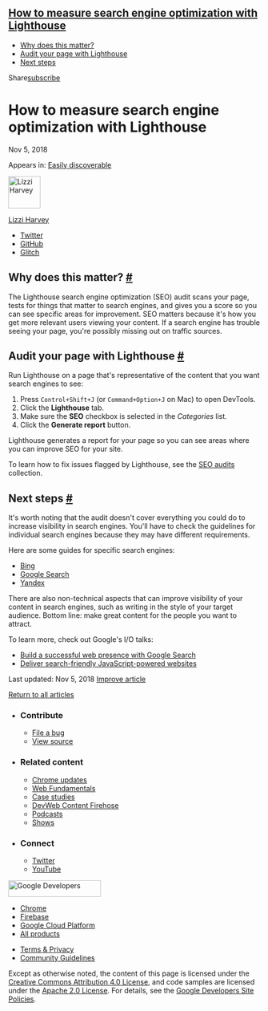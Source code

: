 ## <a href="#how-to-measure-search-engine-optimization-with-lighthouse" class="w-toc__header--link">How to measure search engine optimization with Lighthouse</a>

- [Why does this matter?](#why-does-this-matter)
- [Audit your page with Lighthouse](#audit-your-page-with-lighthouse)
- [Next steps](#next-steps)

Share<a href="/newsletter/" class="gc-analytics-event w-actions__fab w-actions__fab--subscribe"><span>subscribe</span></a>

# How to measure search engine optimization with Lighthouse

Nov 5, 2018

<span class="w-post-signpost__title">Appears in:</span> <a href="/discoverable" class="w-post-signpost__link">Easily discoverable</a>

[<img src="https://web-dev.imgix.net/image/admin/qAnatGOMJMeJhHbHwbWp.jpg?auto=format&amp;fit=crop&amp;h=64&amp;w=64" alt="Lizzi Harvey" class="w-author__image" sizes="(min-width: 64px) 64px, calc(100vw - 48px)" srcset="https://web-dev.imgix.net/image/admin/qAnatGOMJMeJhHbHwbWp.jpg?fit=crop&amp;h=64&amp;w=64&amp;auto=format&amp;dpr=1&amp;q=75, https://web-dev.imgix.net/image/admin/qAnatGOMJMeJhHbHwbWp.jpg?fit=crop&amp;h=64&amp;w=64&amp;auto=format&amp;dpr=2&amp;q=50 2x, https://web-dev.imgix.net/image/admin/qAnatGOMJMeJhHbHwbWp.jpg?fit=crop&amp;h=64&amp;w=64&amp;auto=format&amp;dpr=3&amp;q=35 3x, https://web-dev.imgix.net/image/admin/qAnatGOMJMeJhHbHwbWp.jpg?fit=crop&amp;h=64&amp;w=64&amp;auto=format&amp;dpr=4&amp;q=23 4x, https://web-dev.imgix.net/image/admin/qAnatGOMJMeJhHbHwbWp.jpg?fit=crop&amp;h=64&amp;w=64&amp;auto=format&amp;dpr=5&amp;q=20 5x" width="64" height="64" />](/authors/ekharvey/)

<a href="/authors/ekharvey/" class="w-author__name-link">Lizzi Harvey</a>

- <a href="https://twitter.com/HarveyLizzi" class="w-author__link">Twitter</a>
- <a href="https://github.com/ekharvey" class="w-author__link">GitHub</a>
- <a href="https://glitch.com/@ekharvey" class="w-author__link">Glitch</a>

## Why does this matter? <a href="#why-does-this-matter" class="w-headline-link">#</a>

The Lighthouse search engine optimization (SEO) audit scans your page, tests for things that matter to search engines, and gives you a score so you can see specific areas for improvement. SEO matters because it's how you get more relevant users viewing your content. If a search engine has trouble seeing your page, you're possibly missing out on traffic sources.

## Audit your page with Lighthouse <a href="#audit-your-page-with-lighthouse" class="w-headline-link">#</a>

Run Lighthouse on a page that's representative of the content that you want search engines to see:

1.  Press `Control+Shift+J` (or `Command+Option+J` on Mac) to open DevTools.
2.  Click the **Lighthouse** tab.
3.  Make sure the **SEO** checkbox is selected in the _Categories_ list.
4.  Click the **Generate report** button.

Lighthouse generates a report for your page so you can see areas where you can improve SEO for your site.

To learn how to fix issues flagged by Lighthouse, see the [SEO audits](/lighthouse-seo) collection.

## Next steps <a href="#next-steps" class="w-headline-link">#</a>

It's worth noting that the audit doesn't cover everything you could do to increase visibility in search engines. You'll have to check the guidelines for individual search engines because they may have different requirements.

Here are some guides for specific search engines:

- [Bing](https://www.bing.com/webmaster/help/webmaster-guidelines-30fba23a)
- [Google Search](https://support.google.com/webmasters/answer/35769)
- [Yandex](https://webmaster.yandex.com/)

There are also non-technical aspects that can improve visibility of your content in search engines, such as writing in the style of your target audience. Bottom line: make great content for the people you want to attract.

To learn more, check out Google's I/O talks:

- [Build a successful web presence with Google Search](https://www.youtube.com/watch?v=NO-sdBzb1Hc)
- [Deliver search-friendly JavaScript-powered websites](https://www.youtube.com/watch?v=PFwUbgvpdaQ)

<span class="w-mr--sm">Last updated: Nov 5, 2018 </span>[Improve article](https://github.com/GoogleChrome/web.dev/blob/master/src/site/content/en/discoverable/pass-lighthouse-seo-audit/index.md)

<a href="/discoverable" class="gc-analytics-event w-article-navigation__link w-article-navigation__link--back w-article-navigation__link--single">Return to all articles</a>

- ### Contribute

  - <a href="https://github.com/GoogleChrome/web.dev/issues/new?assignees=&amp;labels=bug&amp;template=bug_report.md&amp;title=" class="w-footer__linkbox-link">File a bug</a>
  - <a href="https://github.com/googlechrome/web.dev" class="w-footer__linkbox-link">View source</a>

- ### Related content

  - <a href="https://blog.chromium.org/" class="w-footer__linkbox-link">Chrome updates</a>
  - <a href="https://developers.google.com/web/" class="w-footer__linkbox-link">Web Fundamentals</a>
  - <a href="https://developers.google.com/web/showcase/" class="w-footer__linkbox-link">Case studies</a>
  - <a href="https://devwebfeed.appspot.com/" class="w-footer__linkbox-link">DevWeb Content Firehose</a>
  - <a href="/podcasts/" class="w-footer__linkbox-link">Podcasts</a>
  - <a href="/shows/" class="w-footer__linkbox-link">Shows</a>

- ### Connect

  - <a href="https://www.twitter.com/ChromiumDev" class="w-footer__linkbox-link">Twitter</a>
  - <a href="https://www.youtube.com/user/ChromeDevelopers" class="w-footer__linkbox-link">YouTube</a>

<a href="https://developers.google.com/" class="w-footer__utility-logo-link"><img src="/images/lockup-color.png" alt="Google Developers" class="w-footer__utility-logo" width="185" height="33" /></a>

- <a href="https://developer.chrome.com/" class="w-footer__utility-link">Chrome</a>
- <a href="https://firebase.google.com/" class="w-footer__utility-link">Firebase</a>
- <a href="https://cloud.google.com/" class="w-footer__utility-link">Google Cloud Platform</a>
- <a href="https://developers.google.com/products" class="w-footer__utility-link">All products</a>

<!-- -->

- <a href="https://policies.google.com/" class="w-footer__utility-link">Terms &amp; Privacy</a>
- <a href="/community-guidelines/" class="w-footer__utility-link">Community Guidelines</a>

Except as otherwise noted, the content of this page is licensed under the [Creative Commons Attribution 4.0 License](https://creativecommons.org/licenses/by/4.0/), and code samples are licensed under the [Apache 2.0 License](https://www.apache.org/licenses/LICENSE-2.0). For details, see the [Google Developers Site Policies](https://developers.google.com/terms/site-policies).
